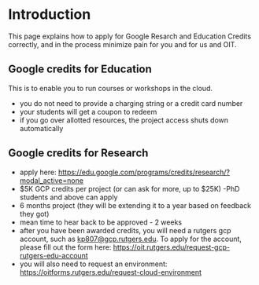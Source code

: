 # Introduction

This page explains how to apply for Google Resarch and Education Credits correctly, and in the process minimize pain for you and for us and OIT. 

## Google credits for Education

This is to enable you to run courses or workshops in the cloud. 

- you do not need to provide a charging string or a credit card number
- your students will get a coupon to redeem
- if you go over allotted resources, the project access shuts down automatically

## Google credits for Research

- apply here: https://edu.google.com/programs/credits/research/?modal_active=none 
- $5K GCP credits per project (or can ask for more, up to $25K)
 -PhD students and above can apply  
- 6 months project (they will be extending it to a year based on feedback they got)
- mean time to hear back to be approved - 2 weeks
- after you have been awarded credits, you will need a rutgers gcp account, such as kp807@gcp.rutgers.edu. To apply for the account, please fill out the form here: https://oit.rutgers.edu/request-gcp-rutgers-edu-account
- you will also need to request an environment: https://oitforms.rutgers.edu/request-cloud-environment 


